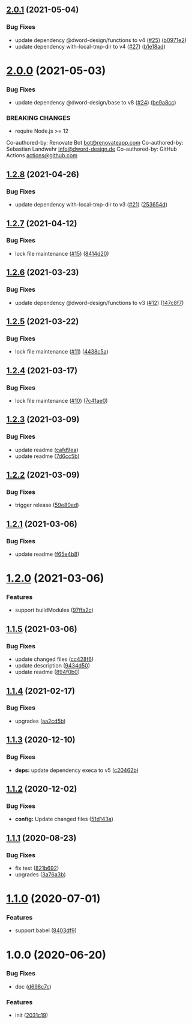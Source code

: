 ## [2.0.1](https://github.com/dword-design/depcheck-special-nuxt/compare/v2.0.0...v2.0.1) (2021-05-04)


### Bug Fixes

* update dependency @dword-design/functions to v4 ([#25](https://github.com/dword-design/depcheck-special-nuxt/issues/25)) ([b0971e2](https://github.com/dword-design/depcheck-special-nuxt/commit/b0971e2d51c37949a1c4eac3523f60ae22a63ffd))
* update dependency with-local-tmp-dir to v4 ([#27](https://github.com/dword-design/depcheck-special-nuxt/issues/27)) ([b1e18ad](https://github.com/dword-design/depcheck-special-nuxt/commit/b1e18ad16beda9504308b3eea915ed1108c7dcc1))

# [2.0.0](https://github.com/dword-design/depcheck-special-nuxt/compare/v1.2.8...v2.0.0) (2021-05-03)


### Bug Fixes

* update dependency @dword-design/base to v8 ([#24](https://github.com/dword-design/depcheck-special-nuxt/issues/24)) ([be9a8cc](https://github.com/dword-design/depcheck-special-nuxt/commit/be9a8cc4bb25a1c1524ca4d3d609f1864b4977d2))


### BREAKING CHANGES

* require Node.js >= 12

Co-authored-by: Renovate Bot <bot@renovateapp.com>
Co-authored-by: Sebastian Landwehr <info@dword-design.de>
Co-authored-by: GitHub Actions <actions@github.com>

## [1.2.8](https://github.com/dword-design/depcheck-special-nuxt/compare/v1.2.7...v1.2.8) (2021-04-26)


### Bug Fixes

* update dependency with-local-tmp-dir to v3 ([#21](https://github.com/dword-design/depcheck-special-nuxt/issues/21)) ([253654d](https://github.com/dword-design/depcheck-special-nuxt/commit/253654d79e1694c9e2a264a9dc7b67daaf1ef4ca))

## [1.2.7](https://github.com/dword-design/depcheck-special-nuxt/compare/v1.2.6...v1.2.7) (2021-04-12)


### Bug Fixes

* lock file maintenance ([#15](https://github.com/dword-design/depcheck-special-nuxt/issues/15)) ([8414d20](https://github.com/dword-design/depcheck-special-nuxt/commit/8414d205320ef150407ca34713850c923738e67d))

## [1.2.6](https://github.com/dword-design/depcheck-special-nuxt/compare/v1.2.5...v1.2.6) (2021-03-23)


### Bug Fixes

* update dependency @dword-design/functions to v3 ([#12](https://github.com/dword-design/depcheck-special-nuxt/issues/12)) ([147c8f7](https://github.com/dword-design/depcheck-special-nuxt/commit/147c8f7bf7a19517ff103ed57311362d90c45e35))

## [1.2.5](https://github.com/dword-design/depcheck-special-nuxt/compare/v1.2.4...v1.2.5) (2021-03-22)


### Bug Fixes

* lock file maintenance ([#11](https://github.com/dword-design/depcheck-special-nuxt/issues/11)) ([4438c5a](https://github.com/dword-design/depcheck-special-nuxt/commit/4438c5a4ea1a09f83acd32a2b3f1ee9d8322b476))

## [1.2.4](https://github.com/dword-design/depcheck-special-nuxt/compare/v1.2.3...v1.2.4) (2021-03-17)


### Bug Fixes

* lock file maintenance ([#10](https://github.com/dword-design/depcheck-special-nuxt/issues/10)) ([7c41ae0](https://github.com/dword-design/depcheck-special-nuxt/commit/7c41ae0ab50ca379516773654b9cb4eea6d8dd31))

## [1.2.3](https://github.com/dword-design/depcheck-special-nuxt/compare/v1.2.2...v1.2.3) (2021-03-09)


### Bug Fixes

* update readme ([cafd9ea](https://github.com/dword-design/depcheck-special-nuxt/commit/cafd9ea1698b57428288b45e8d6ec2e2ead21755))
* update readme ([7d6cc5b](https://github.com/dword-design/depcheck-special-nuxt/commit/7d6cc5bef08b91a3bd180640e63097b8175b9ca1))

## [1.2.2](https://github.com/dword-design/depcheck-special-nuxt/compare/v1.2.1...v1.2.2) (2021-03-09)


### Bug Fixes

* trigger release ([59e80ed](https://github.com/dword-design/depcheck-special-nuxt/commit/59e80ed1ffdd145472a296fae556b6a8fe6fd70a))

## [1.2.1](https://github.com/dword-design/depcheck-special-nuxt/compare/v1.2.0...v1.2.1) (2021-03-06)


### Bug Fixes

* update readme ([f65e4b8](https://github.com/dword-design/depcheck-special-nuxt/commit/f65e4b8a627c26ce6957b521997868639013ccc0))

# [1.2.0](https://github.com/dword-design/depcheck-special-nuxt/compare/v1.1.5...v1.2.0) (2021-03-06)


### Features

* support buildModules ([97ffa2c](https://github.com/dword-design/depcheck-special-nuxt/commit/97ffa2c32e53fadf7e064b7abe83d3b209253af5))

## [1.1.5](https://github.com/dword-design/depcheck-special-nuxt/compare/v1.1.4...v1.1.5) (2021-03-06)


### Bug Fixes

* update changed files ([cc428f6](https://github.com/dword-design/depcheck-special-nuxt/commit/cc428f6296105de7b46e3e04bc6e06724c91d15b))
* update description ([9434d50](https://github.com/dword-design/depcheck-special-nuxt/commit/9434d50f5ba4c5cbad6d30e21f6487942874c223))
* update readme ([894f0b0](https://github.com/dword-design/depcheck-special-nuxt/commit/894f0b0fb22dbf91e0a22457561715fc79b6fb5c))

## [1.1.4](https://github.com/dword-design/depcheck-special-nuxt/compare/v1.1.3...v1.1.4) (2021-02-17)


### Bug Fixes

* upgrades ([aa2cd5b](https://github.com/dword-design/depcheck-special-nuxt/commit/aa2cd5b19bcbb72d6412ef254a76002b38313fad))

## [1.1.3](https://github.com/dword-design/depcheck-special-nuxt/compare/v1.1.2...v1.1.3) (2020-12-10)


### Bug Fixes

* **deps:** update dependency execa to v5 ([c20462b](https://github.com/dword-design/depcheck-special-nuxt/commit/c20462ba4d5373340dae915d6958f7dabfc625b2))

## [1.1.2](https://github.com/dword-design/depcheck-special-nuxt/compare/v1.1.1...v1.1.2) (2020-12-02)


### Bug Fixes

* **config:** Update changed files ([51d143a](https://github.com/dword-design/depcheck-special-nuxt/commit/51d143a7bbfb20c201a4160fb81b8900057c88ae))

## [1.1.1](https://github.com/dword-design/depcheck-special-nuxt/compare/v1.1.0...v1.1.1) (2020-08-23)


### Bug Fixes

* fix test ([821b692](https://github.com/dword-design/depcheck-special-nuxt/commit/821b6928cb17db29309102d8b8b7522de0deb6fe))
* upgrades ([3a76a3b](https://github.com/dword-design/depcheck-special-nuxt/commit/3a76a3bb4fc3619dff7e094411ec1ad23a085cf6))

# [1.1.0](https://github.com/dword-design/depcheck-special-nuxt/compare/v1.0.0...v1.1.0) (2020-07-01)


### Features

* support babel ([8403df9](https://github.com/dword-design/depcheck-special-nuxt/commit/8403df9949943ede36f17b69e7e4b8a8025522fc))

# 1.0.0 (2020-06-20)


### Bug Fixes

* doc ([d698c7c](https://github.com/dword-design/depcheck-special-nuxt/commit/d698c7c7e2cd26ce60cc141042d090e9aba5a406))


### Features

* init ([2031c19](https://github.com/dword-design/depcheck-special-nuxt/commit/2031c19009fffbea3d33bb5612697091faf6575c))
